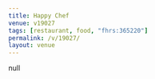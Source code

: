 ```yaml
---
title: Happy Chef
venue: v19027
tags: [restaurant, food, "fhrs:365220"]
permalink: /v/19027/
layout: venue
---
```

null